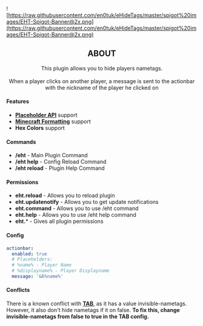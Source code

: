 ![https://raw.githubusercontent.com/en0tuk/eHideTags/master/spigot%20images/EHT-Spigot-Banner@2x.png](https://raw.githubusercontent.com/en0tuk/eHideTags/master/spigot%20images/EHT-Spigot-Banner@2x.png)

## <center>**ABOUT**</center>
<center>This plugin allows you to hide players nametags.
<br>
<br>
When a player clicks on another player, a message is sent to the actionbar with the nickname of the player he clicked on </center>


#### **Features**

- [**Placeholder API**]('https://www.spigotmc.org/resources/placeholderapi.6245/') support
- [**Minecraft Formatting**]('https://www.digminecraft.com/lists/color_list_pc.php') support
- **Hex Colors** support

#### **Commands**

- **/eht** - Main Plugin Command
- **/eht help** - Config Reload Command
- **/eht reload** - Plugin Help Command

#### **Permissions**

- **eht.reload** - Allows you to reload plugin 
- **eht.updatenotify** - Allows you to get update notifications
- **eht.command** - Allows you to use /eht command
- **eht.help** - Allows you to use /eht help command
- **eht.*** - Gives all plugin permissions

#### Config
```yaml
actionbar:
  enabled: true
  # Placeholders:
  # %name% - Player Name
  # %displayname% - Player Displayname
  message: '&6%name%'
```

#### **Conflicts**

There is a known conflict with [**TAB**](https://modrinth.com/plugin/tab-was-taken), as it has a value invisible-nametags. However, it also don't hide nametags if it on false. **To fix this, change invisible-nametags from false to true in the TAB config.**
